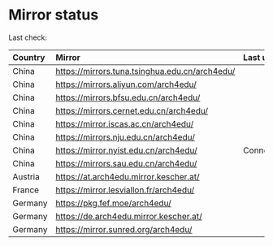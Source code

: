 <script src="./time.js"></script>
# Mirror status
Last check: <script type="text/javascript">localize(1712420557.4825637);</script>

|Country|Mirror|Last update|
|:------|:-----|:----------|
|China|https://mirrors.tuna.tsinghua.edu.cn/arch4edu/|<script type="text/javascript">localize(1712385301);</script>|
|China|https://mirrors.aliyun.com/arch4edu/|<script type="text/javascript">localize(1712385301);</script>|
|China|https://mirrors.bfsu.edu.cn/arch4edu/|<script type="text/javascript">localize(1712385301);</script>|
|China|https://mirrors.cernet.edu.cn/arch4edu/|<script type="text/javascript">localize(1712385301);</script>|
|China|https://mirror.iscas.ac.cn/arch4edu/|<script type="text/javascript">localize(1712385301);</script>|
|China|https://mirrors.nju.edu.cn/arch4edu/|<script type="text/javascript">localize(1712341802);</script>|
|China|https://mirror.nyist.edu.cn/arch4edu/|ConnectionError|
|China|https://mirrors.sau.edu.cn/arch4edu/|<script type="text/javascript">localize(1712385301);</script>|
|Austria|https://at.arch4edu.mirror.kescher.at/|<script type="text/javascript">localize(1712385301);</script>|
|France|https://mirror.lesviallon.fr/arch4edu/|<script type="text/javascript">localize(1712385301);</script>|
|Germany|https://pkg.fef.moe/arch4edu/|<script type="text/javascript">localize(1712385301);</script>|
|Germany|https://de.arch4edu.mirror.kescher.at/|<script type="text/javascript">localize(1712385301);</script>|
|Germany|https://mirror.sunred.org/arch4edu/|<script type="text/javascript">localize(1712385301);</script>|

<script src="./tablefilter/tablefilter.js"></script>
<script src="./table.js"></script>